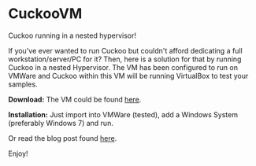 # CuckooVM
Cuckoo running in a nested hypervisor!

If you've ever wanted to run Cuckoo but couldn't afford dedicating a full workstation/server/PC for it? Then, here is a solution for that by running Cuckoo in a nested Hypervisor. The VM has been configured to run on VMWare and Cuckoo within this VM will be running VirtualBox to test your samples.

**Download:**
The VM could be found [here](https://archive.org/details/CuckooVM).

**Installation:**
Just import into VMWare (tested), add a Windows System (preferably Windows 7) and run.

Or read the blog post found [here](http://bit.ly/HowtoUseCuckooVM2).

Enjoy!
